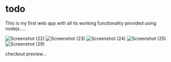 # todo
This is my first web app with all its working functionality provided using nodejs.....

![Screenshot (22)](https://user-images.githubusercontent.com/103327905/212034958-a24ed295-4681-40fe-9bb0-2ab17c257ace.png)
![Screenshot (23)](https://user-images.githubusercontent.com/103327905/212034973-554bffbf-328c-495f-8a80-53c271b25ea3.png)
![Screenshot (24)](https://user-images.githubusercontent.com/103327905/212034976-14f5737c-b31b-4776-b013-86d4ce7bd79b.png)
![Screenshot (25)](https://user-images.githubusercontent.com/103327905/212034982-c9ece0e3-b844-4512-881c-ec51664c24a1.png)
![Screenshot (29)](https://user-images.githubusercontent.com/103327905/212034988-e02ecaaf-1395-472c-8945-591fb77e7ad6.png)


checkout preview...
